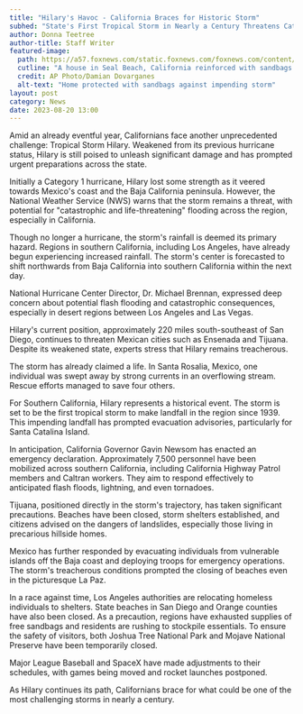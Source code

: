 ```yaml
---
title: "Hilary's Havoc - California Braces for Historic Storm"
subhed: "State's First Tropical Storm in Nearly a Century Threatens Catastrophic Flooding"
author: Donna Teetree
author-title: Staff Writer
featured-image: 
  path: https://a57.foxnews.com/static.foxnews.com/foxnews.com/content/uploads/2023/08/640/320/sandbags.jpg?ve=1&tl=1
  cutline: "A house in Seal Beach, California reinforced with sandbags in preparation for the storm."
  credit: AP Photo/Damian Dovarganes
  alt-text: "Home protected with sandbags against impending storm"
layout: post
category: News
date: 2023-08-20 13:00
---
```


Amid an already eventful year, Californians face another unprecedented challenge: Tropical Storm Hilary. Weakened from its previous hurricane status, Hilary is still poised to unleash significant damage and has prompted urgent preparations across the state.

Initially a Category 1 hurricane, Hilary lost some strength as it veered towards Mexico's coast and the Baja California peninsula. However, the National Weather Service (NWS) warns that the storm remains a threat, with potential for "catastrophic and life-threatening" flooding across the region, especially in California.

Though no longer a hurricane, the storm's rainfall is deemed its primary hazard. Regions in southern California, including Los Angeles, have already begun experiencing increased rainfall. The storm's center is forecasted to shift northwards from Baja California into southern California within the next day.

National Hurricane Center Director, Dr. Michael Brennan, expressed deep concern about potential flash flooding and catastrophic consequences, especially in desert regions between Los Angeles and Las Vegas.

Hilary's current position, approximately 220 miles south-southeast of San Diego, continues to threaten Mexican cities such as Ensenada and Tijuana. Despite its weakened state, experts stress that Hilary remains treacherous.

The storm has already claimed a life. In Santa Rosalia, Mexico, one individual was swept away by strong currents in an overflowing stream. Rescue efforts managed to save four others.

For Southern California, Hilary represents a historical event. The storm is set to be the first tropical storm to make landfall in the region since 1939. This impending landfall has prompted evacuation advisories, particularly for Santa Catalina Island.

In anticipation, California Governor Gavin Newsom has enacted an emergency declaration. Approximately 7,500 personnel have been mobilized across southern California, including California Highway Patrol members and Caltran workers. They aim to respond effectively to anticipated flash floods, lightning, and even tornadoes.

Tijuana, positioned directly in the storm's trajectory, has taken significant precautions. Beaches have been closed, storm shelters established, and citizens advised on the dangers of landslides, especially those living in precarious hillside homes.

Mexico has further responded by evacuating individuals from vulnerable islands off the Baja coast and deploying troops for emergency operations. The storm's treacherous conditions prompted the closing of beaches even in the picturesque La Paz.

In a race against time, Los Angeles authorities are relocating homeless individuals to shelters. State beaches in San Diego and Orange counties have also been closed. As a precaution, regions have exhausted supplies of free sandbags and residents are rushing to stockpile essentials. To ensure the safety of visitors, both Joshua Tree National Park and Mojave National Preserve have been temporarily closed.

Major League Baseball and SpaceX have made adjustments to their schedules, with games being moved and rocket launches postponed.

As Hilary continues its path, Californians brace for what could be one of the most challenging storms in nearly a century.
